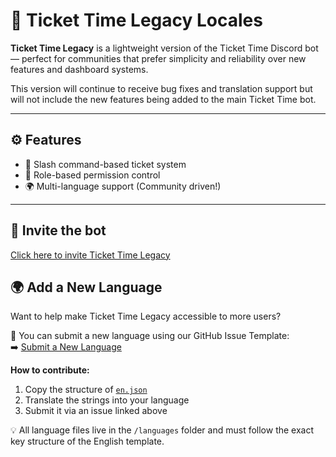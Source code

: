 # 🎫 Ticket Time Legacy Locales

**Ticket Time Legacy** is a lightweight version of the Ticket Time Discord bot — perfect for communities that prefer simplicity and reliability over new features and dashboard systems.

This version will continue to receive bug fixes and translation support but will not include the new features being added to the main Ticket Time bot.

---

## ⚙️ Features

- 📝 Slash command-based ticket system
- 🔐 Role-based permission control
- 🌍 Multi-language support (Community driven!)

---

## 🚀 Invite the bot

[Click here to invite Ticket Time Legacy](https://discord.com/oauth2/authorize?client_id=1383760023326429325)


## 🌍 Add a New Language

Want to help make Ticket Time Legacy accessible to more users?

🧩 You can submit a new language using our GitHub Issue Template:  
➡️ [Submit a New Language](https://github.com/Ticket-Time-Official-Discord-Bot/Legacy-Locales/issues/new?template=new-language.yml)

**How to contribute:**
1. Copy the structure of [`en.json`](languages/en.json)
2. Translate the strings into your language
3. Submit it via an issue linked above

💡 All language files live in the `/languages` folder and must follow the exact key structure of the English template.
